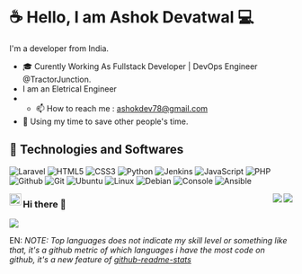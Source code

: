 # :coffee: Hello, I am Ashok Devatwal :computer:

I'm a developer from India.

- 🎓 Curently Working As Fullstack Developer | DevOps Engineer @TractorJunction.
- I am an Eletrical Engineer
- - 📫 How to reach me : ashokdev78@gmail.com
- 🎯 Using my time to save other people's time.

## :wrench: Technologies and Softwares

![Laravel](https://img.icons8.com/fluent/30/laravel.png)
![HTML5](https://img.icons8.com/color/30/html-5.png)
![CSS3](https://img.icons8.com/color/30/css3.png)
![Python](https://img.icons8.com/color/30/python.png)
![Jenkins](https://img.icons8.com/color/30/jenkins.png)
![JavaScript](https://img.icons8.com/color/30/javascript.png)
![PHP](https://img.icons8.com/color/30/php.png)
![Github](https://img.icons8.com/material-outlined/30/github.png)
![Git](https://img.icons8.com/color/30/git.png)
![Ubuntu](https://img.icons8.com/color/30/ubuntu--v1.png)
![Linux](https://img.icons8.com/color/30/linux.png)
![Debian](https://img.icons8.com/color/30/debian.png)
![Console](https://img.icons8.com/color/30/console.png)
![Ansible](https://img.icons8.com/color/30/ansible.png)

<!---
ashokdevatwal/ashokdevatwal is a ✨ special ✨ repository because its `README.md` (this file) appears on your GitHub profile.
You can click the Preview link to take a look at your changes.
--->


<a href="https://twitter.com/czlowiek_it">
  <img align="left" alt="Ashok Devatwal | Twitter" width="21px" src="https://raw.githubusercontent.com/anuraghazra/anuraghazra/master/assets/twitter.svg" />
</a>

<a href="https://github.com/ashokdevatwal">
  <img align="right" src="https://github-readme-stats.vercel.app/api?username=ashokdevatwal&theme=tokyonight&hide_title=false&show_icons=true&bg_color=ffffff00&include_all_commits=true&count_private=true&hide_border=true&include_all_commits=false&custom_title=EN:%20My%20GitHub%20Stats:&show_owner=false" />
</a>
<a href="https://github.com/ashokdevatwal">
  <img align="right" src="https://github-readme-stats.vercel.app/api?username=ashokdevatwal&theme=tokyonight&hide_title=false&show_icons=true&bg_color=ffffff00&include_all_commits=true&count_private=false&hide_border=true&locale=pl&custom_title=PL:%20Moje%20statystyki%20w%20GitHub:&show_owner=true" />
</a>


### Hi there 👋




<a href="https://github.com/ashokdevatwal/github-readme-stats">
  <!-- Change the `github-readme-stats.anuraghazra1.vercel.app` to `github-readme-stats.vercel.app`  -->
  <img align="center" src="https://github-readme-stats.anuraghazra1.vercel.app/api/top-langs/?username=olsza&layout=compact&theme=material-palenight" />
</a>

EN: *NOTE: Top languages does not indicate my skill level or something like that, it's a github metric of which languages i have the most code on github, it's a new feature of [github-readme-stats](https://github.com/ashokdevatwal/github-readme-stats)*
